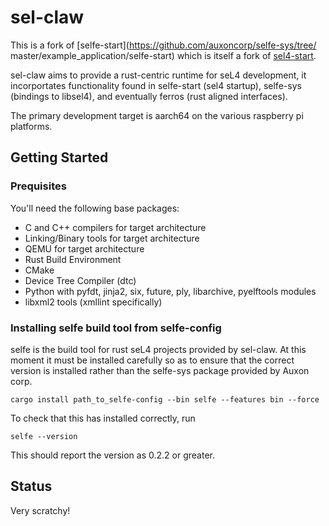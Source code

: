 # sel-claw

This is a fork of [selfe-start](https://github.com/auxoncorp/selfe-sys/tree/
master/example_application/selfe-start) which is itself a fork of 
[sel4-start](https://gitlab.com/robigalia/sel4-start).

sel-claw aims to provide a rust-centric runtime for seL4 development, it 
incorportates functionality found in selfe-start (sel4 startup), selfe-sys
 (bindings to libsel4), and eventually ferros (rust aligned interfaces).

The primary development target is aarch64 on the various raspberry pi
platforms.

## Getting Started

### Prequisites

You'll need the following base packages:
- C and C++ compilers for target architecture
- Linking/Binary tools for target architecture
- QEMU for target architecture
- Rust Build Environment
- CMake
- Device Tree Compiler (dtc)
- Python with pyfdt, jinja2, six, future, ply, libarchive, pyelftools modules
- libxml2 tools (xmllint specifically)

### Installing selfe build tool from selfe-config

selfe is the build tool for rust seL4 projects provided by sel-claw.  At this moment 
it must be installed carefully so as to ensure that the correct version is installed 
rather than the selfe-sys package provided by Auxon corp.  

    cargo install path_to_selfe-config --bin selfe --features bin --force

To check that this has installed correctly, run 

    selfe --version

This should report the version as 0.2.2 or greater.

## Status

Very scratchy!
